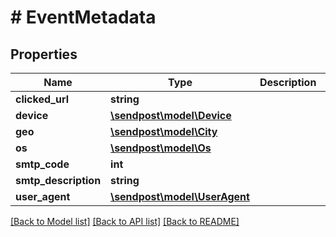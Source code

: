 # # EventMetadata

## Properties

Name | Type | Description | Notes
------------ | ------------- | ------------- | -------------
**clicked_url** | **string** |  | [optional]
**device** | [**\sendpost\model\Device**](Device.md) |  | [optional]
**geo** | [**\sendpost\model\City**](City.md) |  | [optional]
**os** | [**\sendpost\model\Os**](Os.md) |  | [optional]
**smtp_code** | **int** |  | [optional]
**smtp_description** | **string** |  | [optional]
**user_agent** | [**\sendpost\model\UserAgent**](UserAgent.md) |  | [optional]

[[Back to Model list]](../../README.md#models) [[Back to API list]](../../README.md#endpoints) [[Back to README]](../../README.md)

